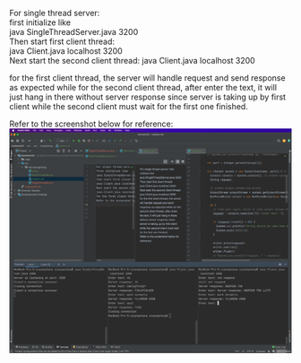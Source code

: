 For single thread server:   
first initialize like      
java SingleThreadServer.java 3200    
Then start first client thread:    
java Client.java localhost 3200   
Next start the second client thread:
java Client.java localhost 3200       
    
for the first client thread, the server will handle request and send response as expected while for the second client thread, after enter the text, it will just hang in there without server response since server is taking up by first client while the second client must wait for the first one finished.    

Refer to the screenshot below for reference:   
![single-thread-demo](singleThreadDemo.png)


